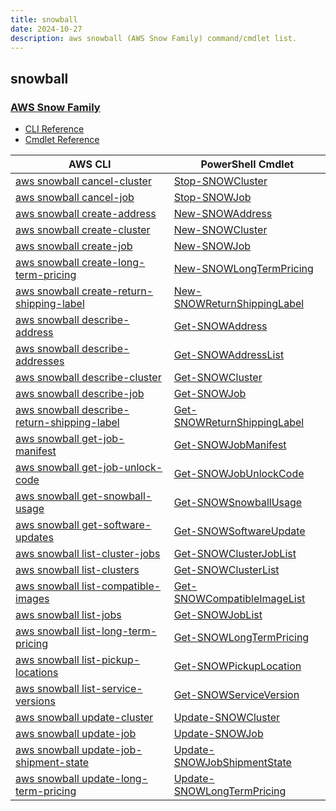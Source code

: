 ```yaml
---
title: snowball
date: 2024-10-27
description: aws snowball (AWS Snow Family) command/cmdlet list.
---
```


## snowball

### [AWS Snow Family](https://aws.amazon.com/snow/)

* [CLI Reference](https://awscli.amazonaws.com/v2/documentation/api/latest/reference/snowball/index.html)
* [Cmdlet Reference](https://docs.aws.amazon.com/powershell/latest/reference/items/AWS_Import_Export_Snowball_cmdlets.html)

|AWS CLI|PowerShell Cmdlet|
|----|----|
|[aws snowball cancel-cluster](https://awscli.amazonaws.com/v2/documentation/api/latest/reference/snowball/cancel-cluster.html)|[Stop-SNOWCluster](https://docs.aws.amazon.com/powershell/latest/reference/items/Stop-SNOWCluster.html)|
|[aws snowball cancel-job](https://awscli.amazonaws.com/v2/documentation/api/latest/reference/snowball/cancel-job.html)|[Stop-SNOWJob](https://docs.aws.amazon.com/powershell/latest/reference/items/Stop-SNOWJob.html)|
|[aws snowball create-address](https://awscli.amazonaws.com/v2/documentation/api/latest/reference/snowball/create-address.html)|[New-SNOWAddress](https://docs.aws.amazon.com/powershell/latest/reference/items/New-SNOWAddress.html)|
|[aws snowball create-cluster](https://awscli.amazonaws.com/v2/documentation/api/latest/reference/snowball/create-cluster.html)|[New-SNOWCluster](https://docs.aws.amazon.com/powershell/latest/reference/items/New-SNOWCluster.html)|
|[aws snowball create-job](https://awscli.amazonaws.com/v2/documentation/api/latest/reference/snowball/create-job.html)|[New-SNOWJob](https://docs.aws.amazon.com/powershell/latest/reference/items/New-SNOWJob.html)|
|[aws snowball create-long-term-pricing](https://awscli.amazonaws.com/v2/documentation/api/latest/reference/snowball/create-long-term-pricing.html)|[New-SNOWLongTermPricing](https://docs.aws.amazon.com/powershell/latest/reference/items/New-SNOWLongTermPricing.html)|
|[aws snowball create-return-shipping-label](https://awscli.amazonaws.com/v2/documentation/api/latest/reference/snowball/create-return-shipping-label.html)|[New-SNOWReturnShippingLabel](https://docs.aws.amazon.com/powershell/latest/reference/items/New-SNOWReturnShippingLabel.html)|
|[aws snowball describe-address](https://awscli.amazonaws.com/v2/documentation/api/latest/reference/snowball/describe-address.html)|[Get-SNOWAddress](https://docs.aws.amazon.com/powershell/latest/reference/items/Get-SNOWAddress.html)|
|[aws snowball describe-addresses](https://awscli.amazonaws.com/v2/documentation/api/latest/reference/snowball/describe-addresses.html)|[Get-SNOWAddressList](https://docs.aws.amazon.com/powershell/latest/reference/items/Get-SNOWAddressList.html)|
|[aws snowball describe-cluster](https://awscli.amazonaws.com/v2/documentation/api/latest/reference/snowball/describe-cluster.html)|[Get-SNOWCluster](https://docs.aws.amazon.com/powershell/latest/reference/items/Get-SNOWCluster.html)|
|[aws snowball describe-job](https://awscli.amazonaws.com/v2/documentation/api/latest/reference/snowball/describe-job.html)|[Get-SNOWJob](https://docs.aws.amazon.com/powershell/latest/reference/items/Get-SNOWJob.html)|
|[aws snowball describe-return-shipping-label](https://awscli.amazonaws.com/v2/documentation/api/latest/reference/snowball/describe-return-shipping-label.html)|[Get-SNOWReturnShippingLabel](https://docs.aws.amazon.com/powershell/latest/reference/items/Get-SNOWReturnShippingLabel.html)|
|[aws snowball get-job-manifest](https://awscli.amazonaws.com/v2/documentation/api/latest/reference/snowball/get-job-manifest.html)|[Get-SNOWJobManifest](https://docs.aws.amazon.com/powershell/latest/reference/items/Get-SNOWJobManifest.html)|
|[aws snowball get-job-unlock-code](https://awscli.amazonaws.com/v2/documentation/api/latest/reference/snowball/get-job-unlock-code.html)|[Get-SNOWJobUnlockCode](https://docs.aws.amazon.com/powershell/latest/reference/items/Get-SNOWJobUnlockCode.html)|
|[aws snowball get-snowball-usage](https://awscli.amazonaws.com/v2/documentation/api/latest/reference/snowball/get-snowball-usage.html)|[Get-SNOWSnowballUsage](https://docs.aws.amazon.com/powershell/latest/reference/items/Get-SNOWSnowballUsage.html)|
|[aws snowball get-software-updates](https://awscli.amazonaws.com/v2/documentation/api/latest/reference/snowball/get-software-updates.html)|[Get-SNOWSoftwareUpdate](https://docs.aws.amazon.com/powershell/latest/reference/items/Get-SNOWSoftwareUpdate.html)|
|[aws snowball list-cluster-jobs](https://awscli.amazonaws.com/v2/documentation/api/latest/reference/snowball/list-cluster-jobs.html)|[Get-SNOWClusterJobList](https://docs.aws.amazon.com/powershell/latest/reference/items/Get-SNOWClusterJobList.html)|
|[aws snowball list-clusters](https://awscli.amazonaws.com/v2/documentation/api/latest/reference/snowball/list-clusters.html)|[Get-SNOWClusterList](https://docs.aws.amazon.com/powershell/latest/reference/items/Get-SNOWClusterList.html)|
|[aws snowball list-compatible-images](https://awscli.amazonaws.com/v2/documentation/api/latest/reference/snowball/list-compatible-images.html)|[Get-SNOWCompatibleImageList](https://docs.aws.amazon.com/powershell/latest/reference/items/Get-SNOWCompatibleImageList.html)|
|[aws snowball list-jobs](https://awscli.amazonaws.com/v2/documentation/api/latest/reference/snowball/list-jobs.html)|[Get-SNOWJobList](https://docs.aws.amazon.com/powershell/latest/reference/items/Get-SNOWJobList.html)|
|[aws snowball list-long-term-pricing](https://awscli.amazonaws.com/v2/documentation/api/latest/reference/snowball/list-long-term-pricing.html)|[Get-SNOWLongTermPricing](https://docs.aws.amazon.com/powershell/latest/reference/items/Get-SNOWLongTermPricing.html)|
|[aws snowball list-pickup-locations](https://awscli.amazonaws.com/v2/documentation/api/latest/reference/snowball/list-pickup-locations.html)|[Get-SNOWPickupLocation](https://docs.aws.amazon.com/powershell/latest/reference/items/Get-SNOWPickupLocation.html)|
|[aws snowball list-service-versions](https://awscli.amazonaws.com/v2/documentation/api/latest/reference/snowball/list-service-versions.html)|[Get-SNOWServiceVersion](https://docs.aws.amazon.com/powershell/latest/reference/items/Get-SNOWServiceVersion.html)|
|[aws snowball update-cluster](https://awscli.amazonaws.com/v2/documentation/api/latest/reference/snowball/update-cluster.html)|[Update-SNOWCluster](https://docs.aws.amazon.com/powershell/latest/reference/items/Update-SNOWCluster.html)|
|[aws snowball update-job](https://awscli.amazonaws.com/v2/documentation/api/latest/reference/snowball/update-job.html)|[Update-SNOWJob](https://docs.aws.amazon.com/powershell/latest/reference/items/Update-SNOWJob.html)|
|[aws snowball update-job-shipment-state](https://awscli.amazonaws.com/v2/documentation/api/latest/reference/snowball/update-job-shipment-state.html)|[Update-SNOWJobShipmentState](https://docs.aws.amazon.com/powershell/latest/reference/items/Update-SNOWJobShipmentState.html)|
|[aws snowball update-long-term-pricing](https://awscli.amazonaws.com/v2/documentation/api/latest/reference/snowball/update-long-term-pricing.html)|[Update-SNOWLongTermPricing](https://docs.aws.amazon.com/powershell/latest/reference/items/Update-SNOWLongTermPricing.html)|

